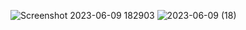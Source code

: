 ![Screenshot 2023-06-09 182903](https://github.com/codewithharsha/Quiz-management-System/assets/118659971/f190ec8c-7840-401e-ac8b-fc3c750dc26c)
![2023-06-09 (18)](https://github.com/codewithharsha/Quiz-management-System/assets/118659971/57c1e82e-2353-4560-80e7-52e61bc4c6e8)
